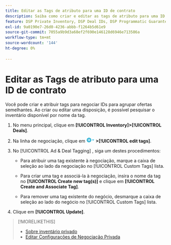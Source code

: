 ```yaml
---
title: Editar as Tags de atributo para uma ID de contrato
description: Saiba como criar e editar as tags de atributo para uma ID de negócio.
feature: DSP Private Inventory, DSP Deal IDs, DSP Programmatic Guaranteed Deals
exl-id: 9a0190e7-26d0-4236-abbb-f1264b5d61e9
source-git-commit: 7055a9b9d3a68ef2f690e146128d6946e713586a
workflow-type: tm+mt
source-wordcount: '144'
ht-degree: 0%

---
```


# Editar as Tags de atributo para uma ID de contrato

Você pode criar e atribuir tags para negociar IDs para agrupar ofertas semelhantes. Ao criar ou editar uma disposição, é possível pesquisar o inventário disponível por nome da tag.

1. No menu principal, clique em **[!UICONTROL Inventory]>[!UICONTROL Deals]**.

1. Na linha de negociação, clique em ![Menu Opções](/help/dsp/assets/options-menu.png) **>[!UICONTROL edit tags]**.

1. No [!UICONTROL Ad & Deal Tagging] , siga um destes procedimentos:

   * Para atribuir uma tag existente à negociação, marque a caixa de seleção ao lado da negociação no [!UICONTROL Custom Tags] lista.

   * Para criar uma tag e associá-la à negociação, insira o nome da tag no **[!UICONTROL Create new tag(s)]** e clique em **[!UICONTROL Create and Associate Tag]**.

   * Para remover uma tag existente do negócio, desmarque a caixa de seleção ao lado do negócio no [!UICONTROL Custom Tags] lista.

1. Clique em **[!UICONTROL Update]**.

>[!MORELIKETHIS]
>
>* [Sobre inventário privado](private-inventory-about.md)
>* [Editar Configurações de Negociação Privada](/help/dsp/inventory/deal-id-edit.md)

